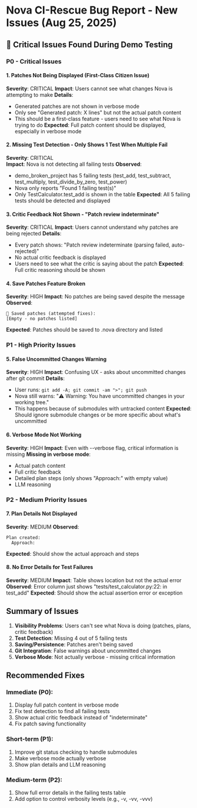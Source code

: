 # Nova CI-Rescue Bug Report - New Issues (Aug 25, 2025)

## 🚨 Critical Issues Found During Demo Testing

### P0 - Critical Issues

#### 1. Patches Not Being Displayed (First-Class Citizen Issue)
**Severity**: CRITICAL
**Impact**: Users cannot see what changes Nova is attempting to make
**Details**:
- Generated patches are not shown in verbose mode
- Only see "Generated patch: X lines" but not the actual patch content
- This should be a first-class feature - users need to see what Nova is trying to do
**Expected**: Full patch content should be displayed, especially in verbose mode

#### 2. Missing Test Detection - Only Shows 1 Test When Multiple Fail
**Severity**: CRITICAL  
**Impact**: Nova is not detecting all failing tests
**Observed**:
- demo_broken_project has 5 failing tests (test_add, test_subtract, test_multiply, test_divide_by_zero, test_power)
- Nova only reports "Found 1 failing test(s)" 
- Only TestCalculator.test_add is shown in the table
**Expected**: All 5 failing tests should be detected and displayed

#### 3. Critic Feedback Not Shown - "Patch review indeterminate"
**Severity**: CRITICAL
**Impact**: Users cannot understand why patches are being rejected
**Details**:
- Every patch shows: "Patch review indeterminate (parsing failed, auto-rejected)"
- No actual critic feedback is displayed
- Users need to see what the critic is saying about the patch
**Expected**: Full critic reasoning should be shown

#### 4. Save Patches Feature Broken
**Severity**: HIGH
**Impact**: No patches are being saved despite the message
**Observed**:
```
📄 Saved patches (attempted fixes):
[Empty - no patches listed]
```
**Expected**: Patches should be saved to .nova directory and listed

### P1 - High Priority Issues

#### 5. False Uncommitted Changes Warning
**Severity**: HIGH
**Impact**: Confusing UX - asks about uncommitted changes after git commit
**Details**:
- User runs: `git add -A; git commit -am ">"; git push`
- Nova still warns: "⚠️ Warning: You have uncommitted changes in your working tree."
- This happens because of submodules with untracked content
**Expected**: Should ignore submodule changes or be more specific about what's uncommitted

#### 6. Verbose Mode Not Working
**Severity**: HIGH
**Impact**: Even with --verbose flag, critical information is missing
**Missing in verbose mode**:
- Actual patch content
- Full critic feedback
- Detailed plan steps (only shows "Approach:" with empty value)
- LLM reasoning

### P2 - Medium Priority Issues

#### 7. Plan Details Not Displayed
**Severity**: MEDIUM
**Observed**:
```
Plan created:
  Approach: 
```
**Expected**: Should show the actual approach and steps

#### 8. No Error Details for Test Failures
**Severity**: MEDIUM
**Impact**: Table shows location but not the actual error
**Observed**: Error column just shows "tests/test_calculator.py:22: in test_add"
**Expected**: Should show the actual assertion error or exception

## Summary of Issues

1. **Visibility Problems**: Users can't see what Nova is doing (patches, plans, critic feedback)
2. **Test Detection**: Missing 4 out of 5 failing tests
3. **Saving/Persistence**: Patches aren't being saved
4. **Git Integration**: False warnings about uncommitted changes
5. **Verbose Mode**: Not actually verbose - missing critical information

## Recommended Fixes

### Immediate (P0):
1. Display full patch content in verbose mode
2. Fix test detection to find all failing tests
3. Show actual critic feedback instead of "indeterminate"
4. Fix patch saving functionality

### Short-term (P1):
1. Improve git status checking to handle submodules
2. Make verbose mode actually verbose
3. Show plan details and LLM reasoning

### Medium-term (P2):
1. Show full error details in the failing tests table
2. Add option to control verbosity levels (e.g., -v, -vv, -vvv)
